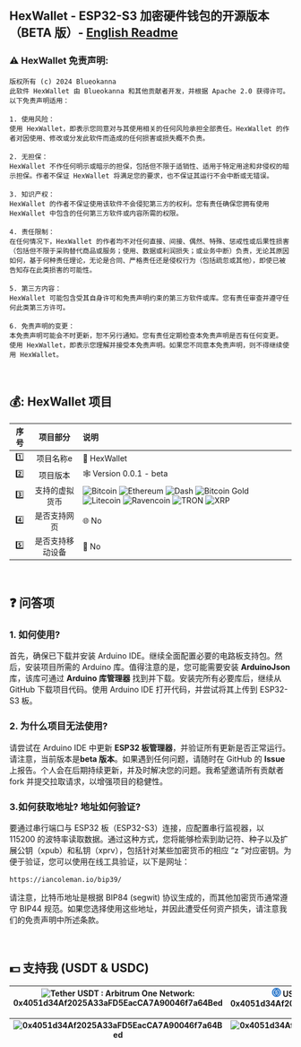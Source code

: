 ## HexWallet - ESP32-S3 加密硬件钱包的开源版本（BETA 版）- [English Readme](https://github.com/blueokanna/HexWallet/blob/main/README.md)

### :warning: HexWallet 免责声明:
```
版权所有 (c) 2024 Blueokanna
此软件 HexWallet 由 Blueokanna 和其他贡献者开发，并根据 Apache 2.0 获得许可。以下免责声明适用：

1. 使用风险：
使用 HexWallet，即表示您同意对与其使用相关的任何风险承担全部责任。HexWallet 的作者对因使用、修改或分发此软件而造成的任何损害或损失概不负责。

2. 无担保：
HexWallet 不作任何明示或暗示的担保，包括但不限于适销性、适用于特定用途和非侵权的暗示担保。作者不保证 HexWallet 将满足您的要求，也不保证其运行不会中断或无错误。

3. 知识产权：
HexWallet 的作者不保证使用该软件不会侵犯第三方的权利。您有责任确保您拥有使用 HexWallet 中包含的任何第三方软件或内容所需的权限。

4. 责任限制：
在任何情况下，HexWallet 的作者均不对任何直接、间接、偶然、特殊、惩戒性或后果性损害（包括但不限于采购替代商品或服务；使用、数据或利润损失；或业务中断）负责，无论其原因如何，基于何种责任理论，无论是合同、严格责任还是侵权行为（包括疏忽或其他），即使已被告知存在此类损害的可能性。

5. 第三方内容：
HexWallet 可能包含受其自身许可和免责声明约束的第三方软件或库。您有责任审查并遵守任何此类第三方许可。

6. 免责声明的变更：
本免责声明可能会不时更新，恕不另行通知。您有责任定期检查本免责声明是否有任何变更。
使用 HexWallet，即表示您理解并接受本免责声明。如果您不同意本免责声明，则不得继续使用 HexWallet。
```

<br>


## 💰: HexWallet 项目

| 序号 | 项目部分 | 说明 |
| :-------------: | :-------------: | :----- |
| :one: | 项目名称e | 	:vhs: HexWallet |
| :two: | 项目版本  | 🕸 Version 0.0.1 - beta |
| :three: | 支持的虚拟货币| ![Bitcoin](https://raw.githubusercontent.com/ErikThiart/cryptocurrency-icons/master/16/bitcoin.png "Bitcoin (BTC)") ![Ethereum](https://raw.githubusercontent.com/ErikThiart/cryptocurrency-icons/master/16/ethereum.png "Ethereum (ETH)") ![Dash](https://raw.githubusercontent.com/ErikThiart/cryptocurrency-icons/master/16/dash.png "Dash (DASH)") ![Bitcoin Gold](https://raw.githubusercontent.com/ErikThiart/cryptocurrency-icons/master/16/bitcoin-gold.png "Bitcoin Gold (BTG)") ![Litecoin](https://raw.githubusercontent.com/ErikThiart/cryptocurrency-icons/master/16/litecoin.png "Litecoin (LTC)") ![Ravencoin](https://raw.githubusercontent.com/ErikThiart/cryptocurrency-icons/master/16/ravencoin.png "Ravencoin (RVN)") ![TRON](https://raw.githubusercontent.com/ErikThiart/cryptocurrency-icons/master/16/tron.png "TRON (TRX)") ![XRP](https://raw.githubusercontent.com/ErikThiart/cryptocurrency-icons/master/16/xrp.png "XRP (XRP)")|
| :four: | 是否支持网页 | :globe_with_meridians: No |
| :five: | 是否支持移动设备 | 📱 No |

<br>

## :question: 问答项

### 1. 如何使用?
首先，确保已下载并安装 Arduino IDE。继续全面配置必要的电路板支持包。然后，安装项目所需的 Arduino 库。值得注意的是，您可能需要安装 **ArduinoJson** 库，该库可通过 **Arduino 库管理器** 找到并下载。安装完所有必要库后，继续从 GitHub 下载项目代码。使用 Arduino IDE 打开代码，并尝试将其上传到 ESP32-S3 板。

### 2. 为什么项目无法使用?
请尝试在 Arduino IDE 中更新 **ESP32 板管理器**，并验证所有更新是否正常运行。请注意，当前版本是**beta 版本**。如果遇到任何问题，请随时在 GitHub 的 **Issue** 上报告。个人会在后期持续更新，并及时解决您的问题。我希望邀请所有贡献者 fork 并提交拉取请求，以增强项目的稳健性。

### 3.如何获取地址? 地址如何验证?
要通过串行端口与 ESP32 板（ESP32-S3）连接，应配置串行监视器，以 115200 的波特率读取数据。通过这种方式，您将能够检索到助记符、种子以及扩展公钥（xpub）和私钥（xprv），包括针对某些加密货币的相应 “z ”对应密钥。为便于验证，您可以使用在线工具验证，以下是网址： 
```
https://iancoleman.io/bip39/
```
请注意，比特币地址是根据 BIP84 (segwit) 协议生成的，而其他加密货币通常遵守 BIP44 规范。如果您选择使用这些地址，并因此遭受任何资产损失，请注意我们的免责声明中所述条款。

<br>

## 💵 支持我 (USDT & USDC)

| ![Tether](https://raw.githubusercontent.com/ErikThiart/cryptocurrency-icons/master/16/tether.png "Tether (USDT)") **USDT** : Arbitrum One Network: **0x4051d34Af2025A33aFD5EacCA7A90046f7a64Bed** | ![USD Coin](https://raw.githubusercontent.com/ErikThiart/cryptocurrency-icons/master/16/usd-coin.png "USD Coin (USDC)") **USDC**: Arbitrum One Network: **0x4051d34Af2025A33aFD5EacCA7A90046f7a64Bed** |
|------------------------------------------------------------------------------------|------------------------------------------------------------------------------------|

| ![0x4051d34Af2025A33aFD5EacCA7A90046f7a64Bed](https://github.com/user-attachments/assets/608c5e0d-edfc-4dee-be6f-63d40b53a65f) | ![0x4051d34Af2025A33aFD5EacCA7A90046f7a64Bed (1)](https://github.com/user-attachments/assets/87205826-1f76-4724-9734-3ecbfbfb729f) |
|------------------------------------------------------------------------------------|------------------------------------------------------------------------------------|

